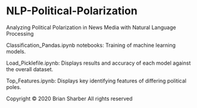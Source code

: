 # NLP-Political-Polarization
Analyzing Political Polarization in News Media with Natural Language Processing

Classification_Pandas.ipynb notebooks: Training of machine learning models.

Load_Picklefile.ipynb: Displays results and accuracy of each model against the overall dataset.

Top_Features.ipynb: Displays key identifying features of differing political poles.

Copyright &copy; 2020 Brian Sharber
All rights reserved
